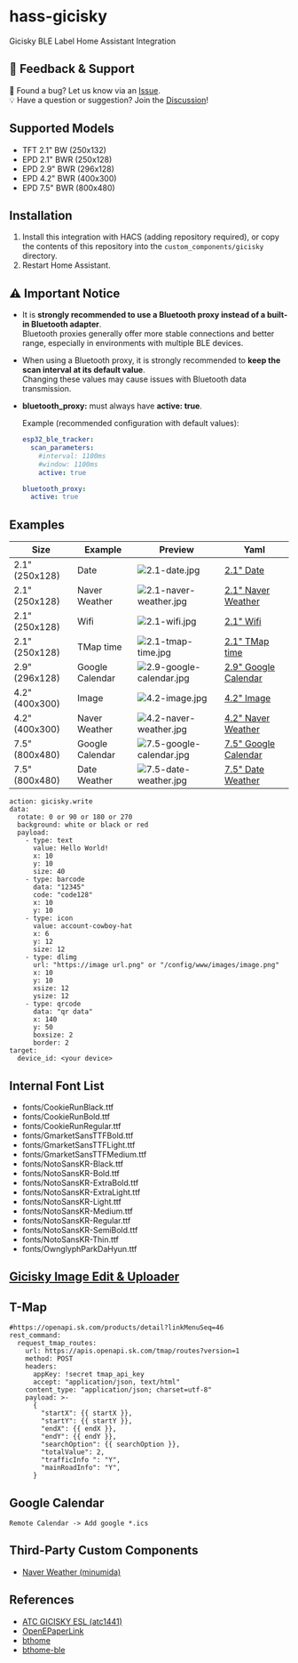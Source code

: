 # hass-gicisky
Gicisky BLE Label Home Assistant Integration

## 💬 Feedback & Support

🐞 Found a bug? Let us know via an [Issue](https://github.com/eigger/hass-gicisky/issues).  
💡 Have a question or suggestion? Join the [Discussion](https://github.com/eigger/hass-gicisky/discussions)!


## Supported Models
- TFT 2.1" BW (250x132)
- EPD 2.1" BWR (250x128)
- EPD 2.9" BWR (296x128)
- EPD 4.2" BWR (400x300)
- EPD 7.5" BWR (800x480)

## Installation
1. Install this integration with HACS (adding repository required), or copy the contents of this
repository into the `custom_components/gicisky` directory.
2. Restart Home Assistant.

## ⚠️ Important Notice
- It is **strongly recommended to use a Bluetooth proxy instead of a built-in Bluetooth adapter**.  
  Bluetooth proxies generally offer more stable connections and better range, especially in environments with multiple BLE devices.
- When using a Bluetooth proxy, it is strongly recommended to **keep the scan interval at its default value**.  
  Changing these values may cause issues with Bluetooth data transmission.
- **bluetooth_proxy:** must always have **active: true**.
  
  Example (recommended configuration with default values):

  ```yaml
  esp32_ble_tracker:
    scan_parameters:
      #interval: 1100ms
      #window: 1100ms
      active: true
  
  bluetooth_proxy:
    active: true


## Examples
| Size | Example | Preview | Yaml |
|------|---------|---------|------|
| 2.1" (250x128) | Date | ![2.1-date.jpg](./examples/2.1-date.jpg) | [2.1" Date](./examples/2.1-date.yaml) |
| 2.1" (250x128) | Naver Weather | ![2.1-naver-weather.jpg](./examples/2.1-naver-weather.jpg) | [2.1" Naver Weather](./examples/2.1-naver-weather.yaml) |
| 2.1" (250x128) | Wifi | ![2.1-wifi.jpg](./examples/2.1-wifi.jpg) | [2.1" Wifi](./examples/2.1-wifi.yaml) |
| 2.1" (250x128) | TMap time | ![2.1-tmap-time.jpg](./examples/2.1-tmap-time.jpg) | [2.1" TMap time](./examples/2.1-tmap-time.yaml) |
| 2.9" (296x128) | Google Calendar | ![2.9-google-calendar.jpg](./examples/2.9-google-calendar.jpg) | [2.9" Google Calendar](./examples/2.9-google-calendar.yaml) |
| 4.2" (400x300) | Image | ![4.2-image.jpg](./examples/4.2-image.jpg) | [4.2" Image](./examples/4.2-image.yaml) |
| 4.2" (400x300) | Naver Weather | ![4.2-naver-weather.jpg](./examples/4.2-naver-weather.jpg) | [4.2" Naver Weather](./examples/4.2-naver-weather.yaml) |
| 7.5" (800x480) | Google Calendar | ![7.5-google-calendar.jpg](./examples/7.5-google-calendar.jpg) | [7.5" Google Calendar](./examples/7.5-google-calendar.yaml) |
| 7.5" (800x480) | Date Weather | ![7.5-date-weather.jpg](./examples/7.5-date-weather.jpg) | [7.5" Date Weather](./examples/7.5-date-weather.yaml) |
```
action: gicisky.write
data:
  rotate: 0 or 90 or 180 or 270
  background: white or black or red
  payload:
    - type: text
      value: Hello World!
      x: 10
      y: 10
      size: 40
    - type: barcode
      data: "12345"
      code: "code128"
      x: 10
      y: 10
    - type: icon
      value: account-cowboy-hat
      x: 6
      y: 12
      size: 12
    - type: dlimg
      url: "https://image url.png" or "/config/www/images/image.png"
      x: 10
      y: 10
      xsize: 12
      ysize: 12
    - type: qrcode
      data: "qr data"
      x: 140
      y: 50
      boxsize: 2
      border: 2
target:
  device_id: <your device>
```
## Internal Font List
  - fonts/CookieRunBlack.ttf
  - fonts/CookieRunBold.ttf
  - fonts/CookieRunRegular.ttf
  - fonts/GmarketSansTTFBold.ttf
  - fonts/GmarketSansTTFLight.ttf
  - fonts/GmarketSansTTFMedium.ttf
  - fonts/NotoSansKR-Black.ttf
  - fonts/NotoSansKR-Bold.ttf
  - fonts/NotoSansKR-ExtraBold.ttf
  - fonts/NotoSansKR-ExtraLight.ttf
  - fonts/NotoSansKR-Light.ttf
  - fonts/NotoSansKR-Medium.ttf
  - fonts/NotoSansKR-Regular.ttf
  - fonts/NotoSansKR-SemiBold.ttf
  - fonts/NotoSansKR-Thin.ttf
  - fonts/OwnglyphParkDaHyun.ttf

## [Gicisky Image Edit & Uploader](https://eigger.github.io/Gicisky_Image_Uploader.html)

## T-Map
```
#https://openapi.sk.com/products/detail?linkMenuSeq=46
rest_command:
  request_tmap_routes:
    url: https://apis.openapi.sk.com/tmap/routes?version=1
    method: POST
    headers:
      appKey: !secret tmap_api_key
      accept: "application/json, text/html"
    content_type: "application/json; charset=utf-8"
    payload: >-
      {
        "startX": {{ startX }},
        "startY": {{ startY }},
        "endX": {{ endX }},
        "endY": {{ endY }},
        "searchOption": {{ searchOption }},
        "totalValue": 2,
        "trafficInfo ": "Y",
        "mainRoadInfo": "Y",
      }
```

## Google Calendar
```
Remote Calendar -> Add google *.ics
```

## Third-Party Custom Components
- [Naver Weather (minumida)](https://github.com/miumida/naver_weather.git)
  
## References
- [ATC GICISKY ESL (atc1441)](https://github.com/atc1441/ATC_GICISKY_ESL.git)
- [OpenEPaperLink](https://github.com/OpenEPaperLink/Home_Assistant_Integration.git)
- [bthome](https://github.com/home-assistant/core/tree/dev/homeassistant/components/bthome)
- [bthome-ble](https://github.com/Bluetooth-Devices/bthome-ble.git)
